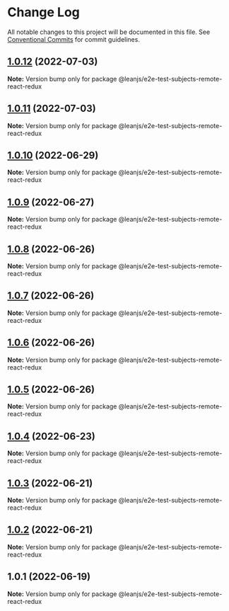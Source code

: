 # Change Log

All notable changes to this project will be documented in this file.
See [Conventional Commits](https://conventionalcommits.org) for commit guidelines.

## [1.0.12](https://github.com/leanjs/leanjs/compare/@leanjs/e2e-test-subjects-remote-react-redux@1.0.11...@leanjs/e2e-test-subjects-remote-react-redux@1.0.12) (2022-07-03)

**Note:** Version bump only for package @leanjs/e2e-test-subjects-remote-react-redux





## [1.0.11](https://github.com/leanjs/leanjs/compare/@leanjs/e2e-test-subjects-remote-react-redux@1.0.10...@leanjs/e2e-test-subjects-remote-react-redux@1.0.11) (2022-07-03)

**Note:** Version bump only for package @leanjs/e2e-test-subjects-remote-react-redux





## [1.0.10](https://github.com/leanjs/leanjs/compare/@leanjs/e2e-test-subjects-remote-react-redux@1.0.9...@leanjs/e2e-test-subjects-remote-react-redux@1.0.10) (2022-06-29)

**Note:** Version bump only for package @leanjs/e2e-test-subjects-remote-react-redux





## [1.0.9](https://github.com/leanjs/leanjs/compare/@leanjs/e2e-test-subjects-remote-react-redux@1.0.8...@leanjs/e2e-test-subjects-remote-react-redux@1.0.9) (2022-06-27)

**Note:** Version bump only for package @leanjs/e2e-test-subjects-remote-react-redux





## [1.0.8](https://github.com/leanjs/leanjs/compare/@leanjs/e2e-test-subjects-remote-react-redux@1.0.7...@leanjs/e2e-test-subjects-remote-react-redux@1.0.8) (2022-06-26)

**Note:** Version bump only for package @leanjs/e2e-test-subjects-remote-react-redux





## [1.0.7](https://github.com/leanjs/leanjs/compare/@leanjs/e2e-test-subjects-remote-react-redux@1.0.6...@leanjs/e2e-test-subjects-remote-react-redux@1.0.7) (2022-06-26)

**Note:** Version bump only for package @leanjs/e2e-test-subjects-remote-react-redux





## [1.0.6](https://github.com/leanjs/leanjs/compare/@leanjs/e2e-test-subjects-remote-react-redux@1.0.5...@leanjs/e2e-test-subjects-remote-react-redux@1.0.6) (2022-06-26)

**Note:** Version bump only for package @leanjs/e2e-test-subjects-remote-react-redux





## [1.0.5](https://github.com/leanjs/leanjs/compare/@leanjs/e2e-test-subjects-remote-react-redux@1.0.4...@leanjs/e2e-test-subjects-remote-react-redux@1.0.5) (2022-06-26)

**Note:** Version bump only for package @leanjs/e2e-test-subjects-remote-react-redux





## [1.0.4](https://github.com/leanjs/leanjs/compare/@leanjs/e2e-test-subjects-remote-react-redux@1.0.3...@leanjs/e2e-test-subjects-remote-react-redux@1.0.4) (2022-06-23)

**Note:** Version bump only for package @leanjs/e2e-test-subjects-remote-react-redux





## [1.0.3](https://github.com/leanjs/leanjs/compare/@leanjs/e2e-test-subjects-remote-react-redux@1.0.2...@leanjs/e2e-test-subjects-remote-react-redux@1.0.3) (2022-06-21)

**Note:** Version bump only for package @leanjs/e2e-test-subjects-remote-react-redux





## [1.0.2](https://github.com/leanjs/leanjs/compare/@leanjs/e2e-test-subjects-remote-react-redux@1.0.1...@leanjs/e2e-test-subjects-remote-react-redux@1.0.2) (2022-06-21)

**Note:** Version bump only for package @leanjs/e2e-test-subjects-remote-react-redux





## 1.0.1 (2022-06-19)

**Note:** Version bump only for package @leanjs/e2e-test-subjects-remote-react-redux

